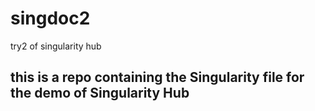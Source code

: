 # singdoc2
try2 of singularity hub 
## this is a repo containing the Singularity file for the demo of Singularity Hub
